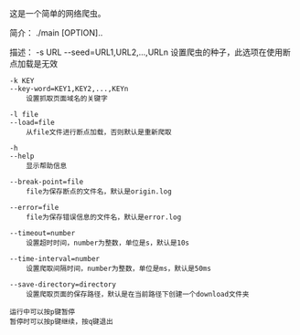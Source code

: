 这是一个简单的网络爬虫。

简介：
	./main [OPTION]..
	
描述：
	-s URL
	--seed=URL1,URL2,...,URLn
		设置爬虫的种子，此选项在使用断点加载是无效
	
	-k KEY
	--key-word=KEY1,KEY2,...,KEYn
		设置抓取页面域名的关键字
	
	-l file
	--load=file
		从file文件进行断点加载，否则默认是重新爬取
		
	-h
	--help
		显示帮助信息
	
	--break-point=file
		file为保存断点的文件名，默认是origin.log
		
	--error=file
		file为保存错误信息的文件名，默认是error.log
	
	--timeout=number
		设置超时时间，number为整数，单位是s，默认是10s
	
	--time-interval=number
		设置爬取间隔时间，number为整数，单位是ms，默认是50ms
	
	--save-directory=directory
		设置爬取页面的保存路径，默认是在当前路径下创建一个download文件夹
		
	运行中可以按p键暂停
	暂停时可以按p键继续，按q键退出
